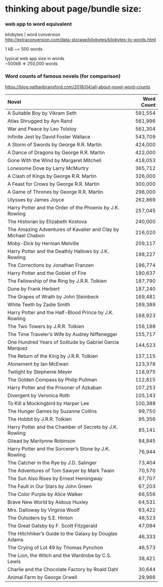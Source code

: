 


# thinking about page/bundle size:

### web app to word equivalent
   
kilobytes | word conversion   
http://extraconversion.com/data-storage/kilobytes/kilobytes-to-words.html   
   
1 kB ~= 500 words   
   
typical web app size in words   
~500kB => 250,000 words   


### Word counts of famous novels (for comparison)   
   
https://blog.nathanbransford.com/2018/04/all-about-novel-word-counts
   
| Novel | Word Count |
| :---  |       ---: |
| A Suitable Boy by Vikram Seth | 591,554 |
| Atlas Shrugged by Ayn Rand | 561,996 |
| War and Peace by Leo Tolstoy | 561,304 |
| Infinite Jest by David Foster Wallace | 543,709 |
| A Storm of Swords by George R.R. Martin | 424,000 |
| A Dance of Dragons by George R.R. Martin | 422,000 |
| Gone With the Wind by Margaret Mitchell | 418,053 |
| Lonesome Dove by Larry McMurtry | 365,712 |
| A Clash of Kings by George R.R. Martin | 326,000 |
| A Feast for Crows by George R.R. Martin | 300,000 |
| A Game of Thrones by George R.R. Martin | 298,000 |
| Ulysses by James Joyce | 262,869 |
| Harry Potter and the Order of the Phoenix by J.K. Rowling | 257,045 |
| The Historian by Elizabeth Kostova | 240,000 |
| The Amazing Adventures of Kavalier and Clay by Michael Chabon | 216,020 |
| Moby-Dick by Herman Melville | 209,117 |
| Harry Potter and the Deathly Hallows by J.K. Rowling | 198,227 |
| The Corrections by Jonathan Franzen | 196,774 |
| Harry Potter and the Goblet of Fire | 190,637 |
| The Fellowship of the Ring by J.R.R. Tolkien | 187,790 |
| Dune by Frank Herbert | 187,240 |
| The Grapes of Wrath by John Steinbeck | 169,481 |
| White Teeth by Zadie Smith | 169,389 |
| Harry Potter and the Half-Blood Prince by J.K. Rowling | 168,923 |
| The Two Towers by J.R.R. Tolkien | 156,198 |
| The Time Traveler’s Wife by Audrey Niffenegger | 155,717 |
| One Hundred Years of Solitude by Gabriel Garcia Marquez | 144,523 |
| The Return of the King by J.R.R. Tolkien | 137,115 |
| Atonement by Ian McEwan | 123,378 |
| Twilight by Stephenie Meyer | 118,975 |
| The Golden Compass by Philip Pullman | 112,815 |
| Harry Potter and the Prisoner of Azkaban | 107,253 |
| Divergent by Veronica Roth | 105,143 |
| To Kill a Mockingbird by Harper Lee | 100,388 |
| The Hunger Games by Suzanne Collins | 99,750 |
| The Hobbit by J.R.R. Tolkien | 95,356 |
| Harry Potter and the Chamber of Secrets by J.K. Rowling | 85,141 |
| Gilead by Marilynne Robinson | 84,845 |
| Harry Potter and the Sorcerer’s Stone by J.K. Rowling | 76,944 |
| The Catcher in the Rye by J.D. Salinger | 73,404 |
| The Adventures of Tom Sawyer by Mark Twain | 70,570 |
| The Sun Also Rises by Ernest Hemingway | 67,707 |
| The Fault in Our Stars by John Green | 67,203 |
| The Color Purple by Alice Walker | 66,556 |
| Brave New World by Aldous Huxley | 64,531 |
| Mrs. Dalloway by Virginia Woolf | 63,422 |
| The Outsiders by S.E. Hinton | 48,523 |
| The Great Gatsby by F. Scott Fitzgerald | 47,094 |
| The Hitchhiker’s Guide to the Galaxy by Douglas Adams | 46,333 |
| The Crying of Lot 49 by Thomas Pynchon | 46,573 |
| The Lion, the Witch and the Wardrobe by C.S. Lewis | 38,421 |
| Charlie and the Chocolate Factory by Roald Dahl | 30,644 |
| Animal Farm by George Orwell | 29,966 |